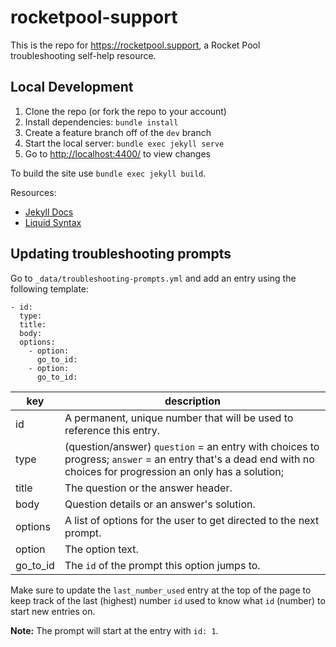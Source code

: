 # rocketpool-support

This is the repo for <https://rocketpool.support>, a Rocket Pool troubleshooting self-help resource.


## Local Development

1. Clone the repo (or fork the repo to your account)
1. Install dependencies: `bundle install`
1. Create a feature branch off of the `dev` branch
1. Start the local server: `bundle exec jekyll serve`
1. Go to <http://localhost:4400/> to view changes

To build the site use `bundle exec jekyll build`.

Resources:

- [Jekyll Docs](https://jekyllrb.com/docs/)
- [Liquid Syntax](https://shopify.github.io/liquid/basics/introduction/)


## Updating troubleshooting prompts

Go to `_data/troubleshooting-prompts.yml` and add an entry using the following template:

```
- id: 
  type: 
  title: 
  body: 
  options: 
    - option: 
      go_to_id: 
    - option: 
      go_to_id: 
```

key       | description 
----------|------------
id        | A permanent, unique number that will be used to reference this entry.
type      | (question/answer) `question` = an entry with choices to progress; `answer` = an entry that's a dead end with no choices for progression an only has a solution;
title     | The question or the answer header.
body      | Question details or an answer's solution.
options   | A list of options for the user to get directed to the next prompt.
option    | The option text.
go_to_id  | The `id` of the prompt this option jumps to.

Make sure to update the `last_number_used` entry at the top of the page to keep track of the last (highest) number `id` used to know what `id` (number) to start new entries on.

**Note:** The prompt will start at the entry with `id: 1`.

